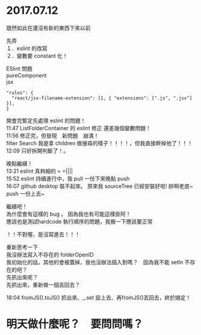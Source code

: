# 2017.07.12 

既然如此在還沒有新的東西下來以前  

先弄   
１．eslint 的改寫  
２．變數要 constant 化！  

ESlint 問題  
pureComponent  
jsx   
```
"rules": {
  "react/jsx-filename-extension": [1, { "extensions": [".js", ".jsx"] }],
}
```

開會完暫定先處理 eslint 的問題！  
11:47 ListFolderContainer 的 eslint 修正 還差幾個變數問題！  
11:56 修正完，但發現　新問題　崩潰！  
      filter Search 我是拿 children 做搜尋的樣子！！！！，但我直接幹掉他了！！！  
12:09 只好拆開判斷了！。  

晚點繼續！  
13:21 eslint 真夠細的 = =||||  
15:52 eslint 持續進行中，我 pull 一份下來晚點 push  
16:07 github desktop 裝不起來。 原來我 sourceTree 已經安裝好啦! 帥啊老皮~  
      push 一份上去~  

繼續吧！  
為什麼會有這樣的 bug 。 因為我也有可能這樣掛阿！  
應該也是測試hardcode 執行順序的問題，我搬一下應該要正常  

！！不對喔，是沒寫進去！！！  

重新思考一下  
我沒辦法寫入不存在的 folderOpenID  
我初始化的話，其他的會被蓋掉，我也沒辦法插入對嗎？　因為我不能 setIn 不存在的吧？  
先抓出來呢？  
先抓出來，重新做一個丟回去？  

18:04 fromJS().toJS() 抓出來、_.set 設上去、再fromJS()丟回去，終於搞定！  

# 明天做什麼呢？　要問問嗎？  
